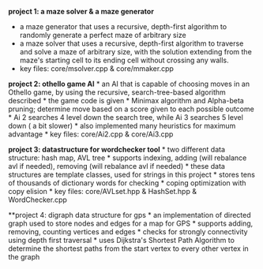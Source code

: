 **project 1: a maze solver & a maze generator**

* a maze generator that uses a recursive, depth-first algorithm to randomly generate a perfect maze of arbitrary size
* a maze solver that uses a recursive, depth-first algorithm to traverse and solve a maze of arbitrary size, with the solution extending from the maze's starting cell to its ending cell without crossing any walls.
* key files: core/msolver.cpp & core/mmaker.cpp
         
**project 2: othello game AI**
        * an AI that is capable of choosing moves in an Othello game, by using the recursive, search-tree-based algorithm described
        * the game code is given
        * Minimax algorithm and Alpha-beta pruning; determine move based on a score given to each possible outcome
        * Ai 2 searches 4 level down the search tree, while Ai 3 searches 5 level down ( a bit slower)
        * also implemented many heuristics for maximum advantage
        * key files: core/Ai2.cpp & core/Ai3.cpp
        
**project 3: datastructure for wordchecker tool**
        * two different data structure: hash map, AVL tree
        * supports indexing, adding (will rebalance avl if needed), removing (will rebalance avl if needed)
        * these data structures are template classes, used for strings in this project
        * stores tens of thousands of dictionary words for checking
        * coping optimization with copy elision
        * key files: core/AVLset.hpp & HashSet.hpp & WordChecker.cpp
  
**project 4: digraph data structure for gps
        * an implementation of directed graph used to store nodes and edges for a map for GPS
        * supports adding, removing, counting vertices and edges
        * checks for strongly connectivity using depth first traversal
        * uses Dijkstra's Shortest Path Algorithm to determine the shortest paths from the start vertex to every other vertex in the graph
        
